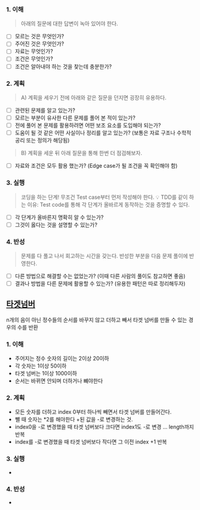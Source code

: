 ### 1. 이해
> 아래의 질문에 대한 답변이 녹아 있어야 한다.

- [ ] 모르는 것은 무엇인가?
- [ ] 주어진 것은 무엇인가?
- [ ] 자료는 무엇인가?
- [ ] 조건은 무엇인가?
- [ ] 조건은 알아내야 하는 것을 찾는데 충분한가?

### 2. 계획
> A) 계획을 세우기 전에 아래와 같은 질문을 던지면 굉장히 유용하다.

- [ ] 관련된 문제를 알고 있는가?
- [ ] 모르는 부분이 유사한 다른 문제를 풀어 본 적이 있는가?
- [ ] 전에 풀어 본 문제를 활용하려면 어떤 보조 요소를 도입해야 되는가?
- [ ] 도움이 될 것 같은 어떤 사실이나 정리를 알고 있는가? (보통은 자료 구조나 수학적 공리 또는 정의가 해당됨)

> B) 계획을 세운 뒤 아래 질문을 통해 한번 더 점검해보자.

- [ ] 자료와 조건은 모두 활용 했는가? (Edge case가 될 조건을 꼭 확인해야 함)

### 3. 실행
> 코딩을 하는 단계! 무조건 Test case부터 먼저 작성해야 한다.
💡 TDD를 같이 하는 이유: Test code를 통해 각 단계가 올바르게 동작하는 것을 증명할 수 있다.

- [ ] 각 단계가 올바른지 명확히 알 수 있는가?
- [ ] 그것이 옳다는 것을 설명할 수 있는가?

### 4. 반성
> 문제를 다 풀고 나서 회고하는 시간을 갖는다. 반성한 부분을 다음 문제 풀이에 반영한다.

- [ ] 다른 방법으로 해결할 수는 없었는가? (이때 다른 사람의 풀이도 참고하면 좋음)
- [ ] 결과나 방법을 다른 문제에 활용할 수 있는가? (유용한 패턴은 따로 정리해두자)

## [타겟넘버](https://school.programmers.co.kr/learn/courses/30/lessons/43165?language=java)
n개의 음이 아닌 정수들의 순서를 바꾸지 않고 더하고 빼서 타겟 넘버를 만들 수 있는 경우의 수를 반환

### 1. 이해
- 주어지는 정수 숫자의 길이는 2이상 20이하 
- 각 숫자는 1이상 50이하 
- 타겟 넘버는 1이상 1000이하
- 순서는 바뀌면 안되며 더하거나 뺴야한다

### 2. 계획
- 모든 숫자를 더하고 index 0부터 하나씩 빼면서 타겟 넘버를 만들어간다. 
- 뺄 때 숫자는 *2를 해야한다 +된 값을 -로 변경하는 것. 
- index0을 -로 변경했을 때 타겟 넘버보다 크다면 index1도 -로 변경 ... length까지 반복 
- index를 -로 변경했을 때 타겟 넘버보다 작다면 그 이전 index +1 반복

### 3. 실행
- 

### 4. 반성
-
